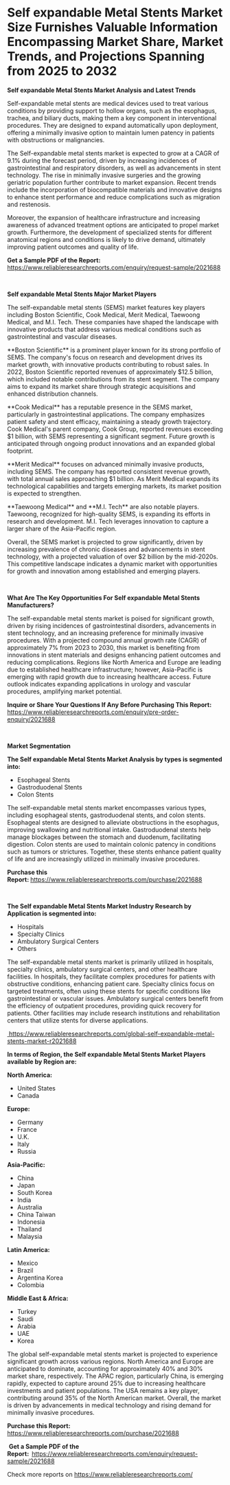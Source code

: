 <p><h1>Self expandable Metal Stents Market Size Furnishes Valuable Information Encompassing Market Share, Market Trends, and Projections Spanning from 2025 to 2032</h1></p><p><strong>Self expandable Metal Stents Market Analysis and Latest Trends</strong></p>
<p><p>Self-expandable metal stents are medical devices used to treat various conditions by providing support to hollow organs, such as the esophagus, trachea, and biliary ducts, making them a key component in interventional procedures. They are designed to expand automatically upon deployment, offering a minimally invasive option to maintain lumen patency in patients with obstructions or malignancies.</p><p>The Self-expandable metal stents market is expected to grow at a CAGR of 9.1% during the forecast period, driven by increasing incidences of gastrointestinal and respiratory disorders, as well as advancements in stent technology. The rise in minimally invasive surgeries and the growing geriatric population further contribute to market expansion. Recent trends include the incorporation of biocompatible materials and innovative designs to enhance stent performance and reduce complications such as migration and restenosis.</p><p>Moreover, the expansion of healthcare infrastructure and increasing awareness of advanced treatment options are anticipated to propel market growth. Furthermore, the development of specialized stents for different anatomical regions and conditions is likely to drive demand, ultimately improving patient outcomes and quality of life.</p></p>
<p><strong>Get a Sample PDF of the Report:&nbsp;</strong> <a href="https://www.reliableresearchreports.com/enquiry/request-sample/2021688?utm_campaign=2201&utm_medium=2&utm_source=Github&utm_content=ia&utm_term=29032025&utm_id=self-expandable-metal-stents">https://www.reliableresearchreports.com/enquiry/request-sample/2021688</a></p>
<p>&nbsp;</p>
<p><strong>Self expandable Metal Stents Major Market Players</strong></p>
<p><p>The self-expandable metal stents (SEMS) market features key players including Boston Scientific, Cook Medical, Merit Medical, Taewoong Medical, and M.I. Tech. These companies have shaped the landscape with innovative products that address various medical conditions such as gastrointestinal and vascular diseases.</p><p>**Boston Scientific** is a prominent player known for its strong portfolio of SEMS. The company's focus on research and development drives its market growth, with innovative products contributing to robust sales. In 2022, Boston Scientific reported revenues of approximately $12.5 billion, which included notable contributions from its stent segment. The company aims to expand its market share through strategic acquisitions and enhanced distribution channels.</p><p>**Cook Medical** has a reputable presence in the SEMS market, particularly in gastrointestinal applications. The company emphasizes patient safety and stent efficacy, maintaining a steady growth trajectory. Cook Medical's parent company, Cook Group, reported revenues exceeding $1 billion, with SEMS representing a significant segment. Future growth is anticipated through ongoing product innovations and an expanded global footprint.</p><p>**Merit Medical** focuses on advanced minimally invasive products, including SEMS. The company has reported consistent revenue growth, with total annual sales approaching $1 billion. As Merit Medical expands its technological capabilities and targets emerging markets, its market position is expected to strengthen.</p><p>**Taewoong Medical** and **M.I. Tech** are also notable players. Taewoong, recognized for high-quality SEMS, is expanding its efforts in research and development. M.I. Tech leverages innovation to capture a larger share of the Asia-Pacific region. </p><p>Overall, the SEMS market is projected to grow significantly, driven by increasing prevalence of chronic diseases and advancements in stent technology, with a projected valuation of over $2 billion by the mid-2020s. This competitive landscape indicates a dynamic market with opportunities for growth and innovation among established and emerging players.</p></p>
<p>&nbsp;</p>
<p><strong>What Are The Key Opportunities For Self expandable Metal Stents Manufacturers?</strong></p>
<p><p>The self-expandable metal stents market is poised for significant growth, driven by rising incidences of gastrointestinal disorders, advancements in stent technology, and an increasing preference for minimally invasive procedures. With a projected compound annual growth rate (CAGR) of approximately 7% from 2023 to 2030, this market is benefiting from innovations in stent materials and designs enhancing patient outcomes and reducing complications. Regions like North America and Europe are leading due to established healthcare infrastructure; however, Asia-Pacific is emerging with rapid growth due to increasing healthcare access. Future outlook indicates expanding applications in urology and vascular procedures, amplifying market potential.</p></p>
<p><strong>Inquire or Share Your Questions If Any Before Purchasing This Report:</strong> <a href="https://www.reliableresearchreports.com/enquiry/pre-order-enquiry/2021688?utm_campaign=2201&utm_medium=2&utm_source=Github&utm_content=ia&utm_term=29032025&utm_id=self-expandable-metal-stents">https://www.reliableresearchreports.com/enquiry/pre-order-enquiry/2021688</a></p>
<p>&nbsp;</p>
<p><strong>Market Segmentation</strong></p>
<p><strong>The Self expandable Metal Stents Market Analysis by types is segmented into:</strong></p>
<p><ul><li>Esophageal Stents</li><li>Gastroduodenal Stents</li><li>Colon Stents</li></ul></p>
<p><p>The self-expandable metal stents market encompasses various types, including esophageal stents, gastroduodenal stents, and colon stents. Esophageal stents are designed to alleviate obstructions in the esophagus, improving swallowing and nutritional intake. Gastroduodenal stents help manage blockages between the stomach and duodenum, facilitating digestion. Colon stents are used to maintain colonic patency in conditions such as tumors or strictures. Together, these stents enhance patient quality of life and are increasingly utilized in minimally invasive procedures.</p></p>
<p><strong>Purchase this Report:&nbsp;</strong><a href="https://www.reliableresearchreports.com/purchase/2021688?utm_campaign=2201&utm_medium=2&utm_source=Github&utm_content=ia&utm_term=29032025&utm_id=self-expandable-metal-stents">https://www.reliableresearchreports.com/purchase/2021688</a></p>
<p>&nbsp;</p>
<p><strong>The Self expandable Metal Stents Market Industry Research by Application is segmented into:</strong></p>
<p><ul><li>Hospitals</li><li>Specialty Clinics</li><li>Ambulatory Surgical Centers</li><li>Others</li></ul></p>
<p><p>The self-expandable metal stents market is primarily utilized in hospitals, specialty clinics, ambulatory surgical centers, and other healthcare facilities. In hospitals, they facilitate complex procedures for patients with obstructive conditions, enhancing patient care. Specialty clinics focus on targeted treatments, often using these stents for specific conditions like gastrointestinal or vascular issues. Ambulatory surgical centers benefit from the efficiency of outpatient procedures, providing quick recovery for patients. Other facilities may include research institutions and rehabilitation centers that utilize stents for diverse applications.</p></p>
<p><a href="https://www.reliableresearchreports.com/global-self-expandable-metal-stents-market-r2021688?utm_campaign=2201&utm_medium=2&utm_source=Github&utm_content=ia&utm_term=29032025&utm_id=self-expandable-metal-stents">&nbsp;https://www.reliableresearchreports.com/global-self-expandable-metal-stents-market-r2021688</a></p>
<p><strong>In terms of Region, the Self expandable Metal Stents Market Players available by Region are:</strong></p>
<p>
    <p> <strong> North America: </strong>
        <ul>
            <li>United States</li>
            <li>Canada</li>
        </ul>
        </p> 
    <p> <strong> Europe: </strong>
        <ul>
            <li>Germany</li>
            <li>France</li>
            <li>U.K.</li>
            <li>Italy</li>
            <li>Russia</li>
        </ul>
        </p> 
    <p> <strong> Asia-Pacific: </strong>
        <ul>
            <li>China</li>
            <li>Japan</li>
            <li>South Korea</li>
            <li>India</li>
            <li>Australia</li>
            <li>China Taiwan</li>
            <li>Indonesia</li>
            <li>Thailand</li>
            <li>Malaysia</li>
        </ul>
        </p> 
    <p> <strong> Latin America: </strong>
        <ul>
            <li>Mexico</li>
            <li>Brazil</li>
            <li>Argentina Korea</li>
            <li>Colombia</li>
        </ul>
        </p> 
    <p> <strong> Middle East & Africa: </strong>
        <ul>
            <li>Turkey</li>
            <li>Saudi</li>
            <li>Arabia</li>
            <li>UAE</li>
            <li>Korea</li>
        </ul>
    </p>
    </p>
<p><p>The global self-expandable metal stents market is projected to experience significant growth across various regions. North America and Europe are anticipated to dominate, accounting for approximately 40% and 30% market share, respectively. The APAC region, particularly China, is emerging rapidly, expected to capture around 25% due to increasing healthcare investments and patient populations. The USA remains a key player, contributing around 35% of the North American market. Overall, the market is driven by advancements in medical technology and rising demand for minimally invasive procedures.</p></p>
<p><strong>Purchase this Report: </strong><a href="https://www.reliableresearchreports.com/purchase/2021688?utm_campaign=2201&utm_medium=2&utm_source=Github&utm_content=ia&utm_term=29032025&utm_id=self-expandable-metal-stents">https://www.reliableresearchreports.com/purchase/2021688</a></p>
<p>&nbsp;<strong>Get a Sample PDF of the Report:&nbsp;&nbsp;</strong><a href="https://www.reliableresearchreports.com/enquiry/request-sample/2021688?utm_campaign=2201&utm_medium=2&utm_source=Github&utm_content=ia&utm_term=29032025&utm_id=self-expandable-metal-stents">https://www.reliableresearchreports.com/enquiry/request-sample/2021688</a></p>
<p><strong></strong></p>
<p>Check more reports on <a href="https://www.reliableresearchreports.com/?utm_campaign=2201&utm_medium=2&utm_source=Github&utm_content=ia&utm_term=29032025&utm_id=self-expandable-metal-stents">https://www.reliableresearchreports.com/</a></p>
